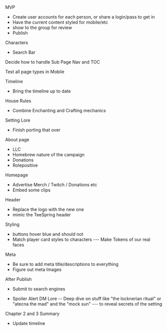 MVP
- Create user accounts for each person, or share a login/pass to get in
- Have the current content styled for mobile/etc
- show to the group for review
- Publish




Characters
- Search Bar

Decide how to handle Sub Page Nav and TOC

Test all page types in Mobile

Timeline
- Bring the timeline up to date 

House Rules
- Combine Enchanting and Crafting mechanics

Setting Lore
- Finish porting that over

About page
- LLC
- Homebrew nature of the campaign
- Donations
- Rolepositive

Homepage
- Advertise Merch / Twitch / Donations etc
- Embed some clips

Header
- Replace the logo with the new one 
- mimic the TeeSpring header 

Styling
- buttons hover blue and should not
- Match player card styles to characters
--- Make Tokens of our real faces

Meta
- Be sure to add meta title/descriptions to everything
- Figure out meta Images

After Publish
- Submit to search engines

- Spoiler Alert DM Lore
-- Deep dive on stuff like "the locknerian ritual" or "atecna the mad" and the "mock sun"
--- to reveal secrets of the setting



Chapter 2 and 3 Summary
- Update timeline